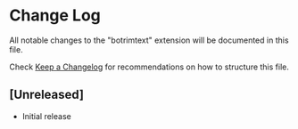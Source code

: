 # Change Log

All notable changes to the "botrimtext" extension will be documented in this file.

Check [Keep a Changelog](http://keepachangelog.com/) for recommendations on how to structure this file.

## [Unreleased]

- Initial release